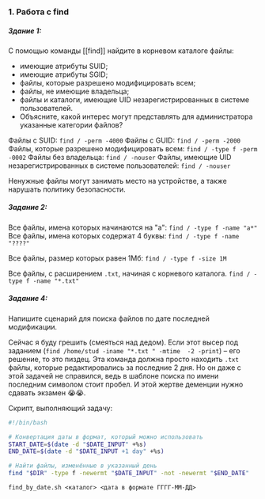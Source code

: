 
### 1. Работа с find

##### Здание 1:

С помощью команды [[find]] найдите в корневом каталоге файлы:
- имеющие атрибуты SUID;
- имеющие атрибуты SGID;
- файлы, которые разрешено модифицировать всем;
- файлы, не имеющие владельца;
- файлы и каталоги, имеющие UID незарегистрированных в системе пользователей.
- Объясните, какой интерес могут представлять для администратора указанные категории файлов?


Файлы с SUID: `find / -perm -4000`
Файлы с GUID: `find / -perm -2000`
Файлы, которые разрешено модифицировать всем:
`find / -type f -perm -0002`
Файлы без владельца: `find / -nouser`
Файлы, имеющие UID незарегистрированных в системе пользователей:
`find / -nouser`

Ненужные файлы могут занимать место на устройстве, а также нарушать политику безопасности.

##### Задание 2:

Все файлы, имена которых начинаются на "a":
`find / -type f -name "a*"
`
Все файлы, имена которых содержат 4 буквы:
`find / -type f -name "????"`

Все файлы, размер которых равен 1Мб:
`find / -type f -size 1M`

Все файлы, с расширением `.txt`, начиная с корневого каталога.
`find / -type f -name "*.txt"`

##### Задание 4:

Напишите сценарий для поиска файлов по дате последней модификации.

Сейчас я буду грешить (смеяться над дедом). Если этот высер под заданием (`find /home/stud -iname "*.txt " -mtime  -2 -print`) – его решение, то это пиздец. Эта команда должна просто находить `.txt` файлы, которые редактировались за последние 2 дня. Но он даже с этой задачей не справился, ведь в шаблоне поиска по имени последним символом стоит пробел. И этой жертве деменции нужно сдавать экзамен 😭😭.

Скрипт, выполняющий задачу:

``` find_by_date.sh
#!/bin/bash

# Конвертация даты в формат, который можно использовать
START_DATE=$(date -d "$DATE_INPUT" +%s)
END_DATE=$(date -d "$DATE_INPUT +1 day" +%s)

# Найти файлы, изменённые в указанный день
find "$DIR" -type f -newermt "$DATE_INPUT" -not -newermt "$END_DATE"

```

`find_by_date.sh <каталог> <дата в формате ГГГГ-ММ-ДД>`